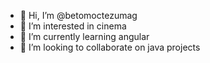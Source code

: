 - 👋 Hi, I’m @betomoctezumag
- 👀 I’m interested in cinema
- 🌱 I’m currently learning angular
- 💞️ I’m looking to collaborate on java projects

<!---
betomoctezumag/betomoctezumag is a ✨ special ✨ repository because its `README.md` (this file) appears on your GitHub profile.
You can click the Preview link to take a look at your changes.
--->
